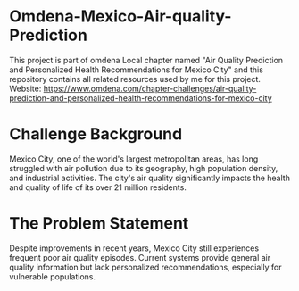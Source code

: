 # Omdena-Mexico-Air-quality-Prediction
This project is part of omdena Local chapter named "Air Quality Prediction and Personalized Health Recommendations for Mexico City" and this repository contains all related resources used by me for this project.  Website: https://www.omdena.com/chapter-challenges/air-quality-prediction-and-personalized-health-recommendations-for-mexico-city

# Challenge Background
Mexico City, one of the world's largest metropolitan areas, has long struggled with air pollution due to its geography, high population density, and industrial activities. The city's air quality significantly impacts the health and quality of life of its over 21 million residents.

# The Problem Statement
Despite improvements in recent years, Mexico City still experiences frequent poor air quality episodes. Current systems provide general air quality information but lack personalized recommendations, especially for vulnerable populations.
